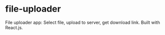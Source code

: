 # file-uploader
File uploader app: Select file, upload to server, get download link. Built with React.js.
